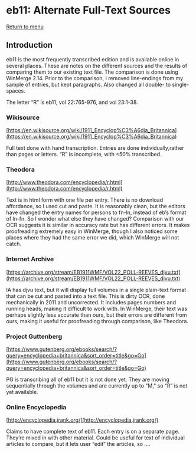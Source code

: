 # eb11: Alternate Full-Text Sources 

[Return to menu](../README.md)

## Introduction

eb11 is the most frequently transcribed edition and is available online in several places. These are notes on the different sources and the results of comparing them to our existing text file. The comparison is done using WinMerge 2.14. Prior to the comparison, I removed line-endings from my sample of entries, but kept paragraphs. Also changed all double- to single-spaces. 

The letter “R” is eb11, vol 22:765-976, and vol 23:1-38.

### Wikisource
[https://en.wikisource.org/wiki/1911_Encyclop%C3%A6dia_Britannica](https://en.wikisource.org/wiki/1911_Encyclop%C3%A6dia_Britannica)

Full text done with hand transcription. Entries are done individually,rather than pages or letters. “R” is incomplete, with <50% transcribed.

### Theodora 
[http://www.theodora.com/encyclopedia/r.html](http://www.theodora.com/encyclopedia/r.html)

Text is in html form with one file per entry. There is no download affordance, so I used cut and paste. It is reasonably clean, but the editors have changed the entry names for persons to fn-ln, instead of eb’s format of ln-fn. So I wonder what else they have changed? Comparison with our OCR suggests it is similar in accuracy rate but has different errors. It makes proofreading extremely easy in WinMerge, though I also noticed some places where they had the same error we did, which WinMerge will not catch.

### Internet Archive
[https://archive.org/stream/EB1911WMF/VOL22_POLL-REEVES_djvu.txt](https://archive.org/stream/EB1911WMF/VOL22_POLL-REEVES_djvu.txt)

IA has djvu text, but it will display full volumes in a single plain-text format that can be cut and pasted into a text file. This is dirty OCR, done mechanically in 2011 and uncorrected. It includes pages numbers and running heads, making it difficult to work with. In WinMerge, their text was perhaps slightly less accurate than ours, but their errors are different from ours, making it useful for proofreading through comparison, like Theodora.

### Project Guttenberg

[https://www.gutenberg.org/ebooks/search/?query=encyclopedia+britannica&sort_order=title&go=Go](https://www.gutenberg.org/ebooks/search/?query=encyclopedia+britannica&sort_order=title&go=Go)

PG is transcribing all of eb11 but it is not done yet. They are moving sequentially through the volumes and are currently up to "M," so “R” is not yet available.

### Online Encyclopedia

[http://encyclopedia.jrank.org/](http://encyclopedia.jrank.org/)

Claims to have complete text of eb11. Each entry is on a separate page. They’re mixed in with other material. Could be useful for text of individual articles to compare, but it lets user “edit” the articles, so ....



